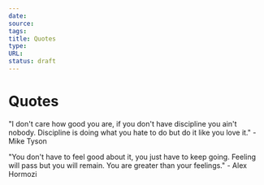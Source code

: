 ```yaml
---
date: 
source: 
tags: 
title: Quotes
type: 
URL: 
status: draft
---
```


# Quotes

"I don't care how good you are, if you don't have discipline you ain't nobody. Discipline is doing what you hate to do but do it like you love it." - Mike Tyson

"You don't have to feel good about it, you just have to keep going. Feeling will pass but you will remain. You are greater than your feelings." - Alex Hormozi